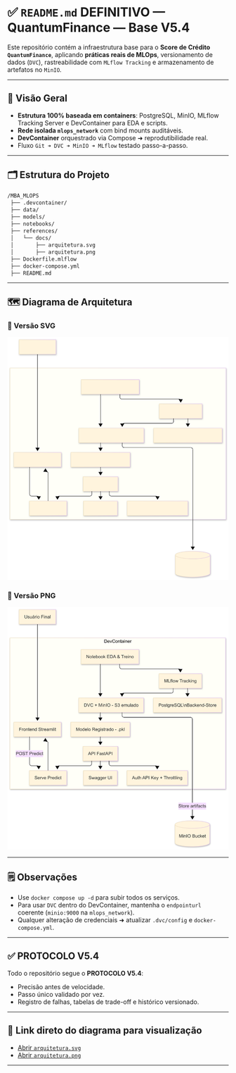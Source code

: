 
# ✅ `README.md` DEFINITIVO — QuantumFinance — Base V5.4

Este repositório contém a infraestrutura base para o **Score de Crédito `QuantumFinance`**, aplicando **práticas reais de MLOps**, versionamento de dados (`DVC`), rastreabilidade com `MLflow Tracking` e armazenamento de artefatos no `MinIO`.

---

## 📌 Visão Geral

- **Estrutura 100% baseada em containers**: PostgreSQL, MinIO, MLflow Tracking Server e DevContainer para EDA e scripts.
- **Rede isolada `mlops_network`** com bind mounts auditáveis.
- **DevContainer** orquestrado via Compose ➜ reprodutibilidade real.
- Fluxo `Git ➜ DVC ➜ MinIO ➜ MLflow` testado passo-a-passo.

---

## 🗂️ Estrutura do Projeto

```
/MBA_MLOPS
 ├── .devcontainer/
 ├── data/
 ├── models/
 ├── notebooks/
 ├── references/
 │   └── docs/
 │       ├── arquitetura.svg
 │       ├── arquitetura.png
 ├── Dockerfile.mlflow
 ├── docker-compose.yml
 ├── README.md
```

---

## 🗺️ Diagrama de Arquitetura

### 📌 Versão SVG
![Arquitetura Geral (SVG)](references/docs/arquitetura.svg)

### 📌 Versão PNG
![Arquitetura Geral (PNG)](references/docs/arquitetura.png)

---

## 🗒️ Observações

- Use `docker compose up -d` para subir todos os serviços.
- Para usar `DVC` dentro do DevContainer, mantenha o `endpointurl` coerente (`minio:9000` na `mlops_network`).
- Qualquer alteração de credenciais ➜ atualizar `.dvc/config` e `docker-compose.yml`.

---

## ✅ PROTOCOLO V5.4

Todo o repositório segue o **PROTOCOLO V5.4**:  
- Precisão antes de velocidade.  
- Passo único validado por vez.  
- Registro de falhas, tabelas de trade-off e histórico versionado.

---

## 📌 Link direto do diagrama para visualização

- [Abrir `arquitetura.svg`](./references/docs/arquitetura.svg)
- [Abrir `arquitetura.png`](./references/docs/arquitetura.png)

---
